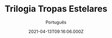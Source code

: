 ---
id: '3fbd01cf-6d64-4072-b2cf-4ec848b8d612'
type: 'movie' # Filme, Série, Anime
title: "Trilogia Tropas Estelares"
synopsis: ["O Coronel Johnny Rico (Casper Van Dien) está de volta para liderar sua equipe numa missão secreta de resgate de uma tripulação perdida no remoto planeta OM-1. Enfrentando os insetos, tanto novos quanto antigos, a nova “Marauder” uma tecnologia de armas de última geração – pode ser sua única esperança contra um traidor que está operando dentro da própria Federação. Enquanto a Capitã Lola Beck (Jolene Blalock) e o resto da tripulação lutam para sobreviver em condições extremas, começam a perceber que há algo errado, muito errado em OM-1. Desta vez, os insetos possuem uma arma secreta que pode destruir a humanidade. Venha participar desta eletrizante aventura intergaláctica.",
]
originalTitle: "Starship Troopers 3: Marauder"
date: '2021-04-13T09:16:06.000Z'
update: '2021-04-13T09:16:06.000Z'
releaseDate: '2008-07-19T03:00:00.000Z'
imdb:
  rating: '4.3' # 8.5
  id: '' # tt0470752
duration: '1h 45m'
trailer:
  urls: [
    't27vkEhEsfY',
  ]
tags: ['1080p']
genre: ['Ação', 'Aventura', 'Ficção científica'] #
quality: 'BluRay' # BluRay, WEB-DL, HDTV, WEB-DL4K, WEB-DLe
format: 'Mkv' # MKV, MP4, TS
audio: 'Português, Inglês' # Dublado, Legendado, Dual Audio, Dub & Leg
subtitle: 'Português' # Português, inglês,
size: '7.41 GB' # 4.8 GB
audioQuality: 10
videoQuality: 10
directors: []
#  - name: 'Lana Wachowski'
#    image: ''
#  - name: 'Lilly Wachowski'
#    image: ''
cast: []
#  - name: 'Keanu Reeves'
#    image: ''
#    characterName: 'Neo'
writers: []
#  - name: ''
#    image: ''
maturityRating:
  age: '' # L , 10, 12, 14, 16, 18
  topics: [''] # Violence, Illegal drugs, Inappropriate Language, Legal Drugs, Sexual Content, Extreme Violence
###########################################
download:
  
  - url: 'magnet:?xt=urn:btih:4FC6F50721FC80715E3047BAA252D4B261DBD260&dn=Tropas%20Estelares%20-%20Trilogia%201997-2008%20%281080p%29%20LAPUMiA&tr=udp%3a%2f%2ftracker.openbittorrent.com%3a80%2fannounce&tr=udp%3a%2f%2ftracker.opentrackr.org%3a1337%2fannounce&tr=udp%3a%2f%2ftracker.openbittorrent.com%3a80%2fannounce&tr=udp%3a%2f%2ftracker.opentrackr.org%3a1337%2fannounce&tr=udp%3a%2f%2ftracker.openbittorrent.com%3a80%2fannounce&tr=udp%3a%2f%2ftracker.opentrackr.org%3a1337%2fannounce&tr=udp%3a%2f%2ftracker.trackerfix.com%3a82%2fannounce&tr=udp%3a%2f%2ftracker.coppersurfer.tk%3a6969%2fannounce&tr=udp%3a%2f%2ftracker.leechers-paradise.org%3a6969%2fannounce&tr=udp%3a%2f%2feddie4.nl%3a6969%2fannounce&tr=udp%3a%2f%2fp4p.arenabg.com%3a1337%2fannounce&tr=udp%3a%2f%2fexplodie.org%3a6969%2fannounce&tr=udp%3a%2f%2fzer0day.ch%3a1337%2fannounce'
    resolution: '1080p' # 720p, 1080p, 4K,
    audio: 'Dual Áudio' # Dublado, Legendado, Dual Audio
    size: '' # 4.8 GB
    quality: '' # BluRay, WEB-DL
    format: '' # MKV
images:
  cover: '/assets/movies/tropas-estelares-3-marauder.jpg'
  background: '/assets/movies/'
---